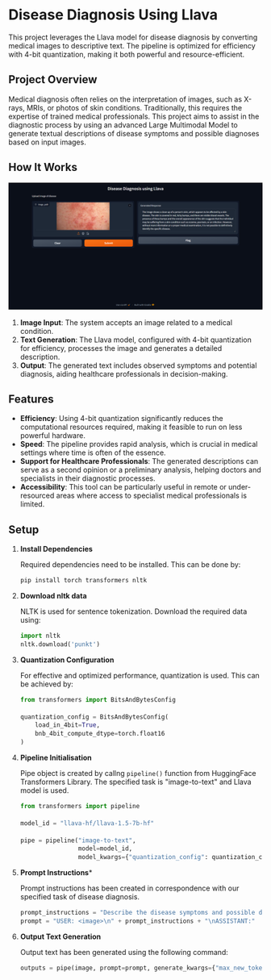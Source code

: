 # Disease Diagnosis Using Llava

This project leverages the Llava model for disease diagnosis by converting medical images to descriptive text. The pipeline is optimized for efficiency with 4-bit quantization, making it both powerful and resource-efficient.

## Project Overview

Medical diagnosis often relies on the interpretation of images, such as X-rays, MRIs, or photos of skin conditions. Traditionally, this requires the expertise of trained medical professionals. This project aims to assist in the diagnostic process by using an advanced Large Multimodal Model to generate textual descriptions of disease symptoms and possible diagnoses based on input images.

## How It Works

![Webpage Demo](./Llava_image.png)

1. **Image Input**: The system accepts an image related to a medical condition.
2. **Text Generation**: The Llava model, configured with 4-bit quantization for efficiency, processes the image and generates a detailed description.
3. **Output**: The generated text includes observed symptoms and potential diagnosis, aiding healthcare professionals in decision-making.

## Features

- **Efficiency**: Using 4-bit quantization significantly reduces the computational resources required, making it feasible to run on less powerful hardware.
- **Speed**: The pipeline provides rapid analysis, which is crucial in medical settings where time is often of the essence.
- **Support for Healthcare Professionals**: The generated descriptions can serve as a second opinion or a preliminary analysis, helping doctors and specialists in their diagnostic processes.
- **Accessibility**: This tool can be particularly useful in remote or under-resourced areas where access to specialist medical professionals is limited.

## Setup

1. **Install Dependencies**

   Required dependencies need to be installed. This can be done by:
   ```bash
   pip install torch transformers nltk
   ```

2. **Download nltk data**

   NLTK is used for sentence tokenization. Download the required data using:
   ```python
   import nltk
   nltk.download('punkt')
   ```

3. **Quantization Configuration**

   For effective and optimized performance, quantization is used. This can be achieved by:
   ```python
   from transformers import BitsAndBytesConfig

   quantization_config = BitsAndBytesConfig(
       load_in_4bit=True,
       bnb_4bit_compute_dtype=torch.float16
   )
   ```

4. **Pipeline Initialisation**
   
   Pipe object is created by callng ```pipeline()``` function from HuggingFace Transformers Library. The 
   specified task is "image-to-text" and Llava model is used.
   ```python
   from transformers import pipeline

   model_id = "llava-hf/llava-1.5-7b-hf"
   
   pipe = pipeline("image-to-text",
                   model=model_id,
                   model_kwargs={"quantization_config": quantization_config})
   ```

5. **Prompt Instructions***

   Prompt instructions has been created in correspondence with our specified task of disease diagnosis.
   ```python
   prompt_instructions = "Describe the disease symptoms and possible diagnosis based on the image."
   prompt = "USER: <image>\n" + prompt_instructions + "\nASSISTANT:"

6. **Output Text Generation**

   Output text has been generated using the following command:
   ```python
   outputs = pipe(image, prompt=prompt, generate_kwargs={"max_new_tokens": 200})
   ```

